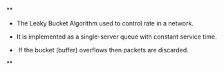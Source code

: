 **

- The Leaky Bucket Algorithm used to control rate in a network. 
    
- It is implemented as a single-server queue with constant service time.
    
-  If the bucket (buffer) overflows then packets are discarded.
    

**